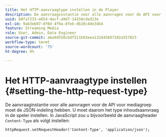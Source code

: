 ```yaml
---
title: Het HTTP-aanvraagtype instellen in de Player
description: De aanvraaginstantie voor alle aanvragen voor de API voor mediagroep moet de JSON-indeling hebben. Leer hoe u het type inhoudsaanvraag instelt in uw speler.
uuid: b8fa7233-e654-4acf-a9d7-14158cded13e
exl-id: 9ab3eb07-8f0d-4f9a-8feb-db20c4de3db4
feature: Streaming Media
role: User, Admin, Data Engineer
source-git-commit: a6a9d550cbdf511b93eea132445607102a557823
workflow-type: tm+mt
source-wordcount: '75'
ht-degree: 0%

---
```


# Het HTTP-aanvraagtype instellen {#setting-the-http-request-type}

De aanvraaginstantie voor alle aanvragen voor de API voor mediagroep moet de JSON-indeling hebben. U moet daarom het type inhoudsaanvraag in de speler instellen. In JavaScript zou u bijvoorbeeld de aanvraagheader `Content-Type` als volgt instellen:

```
httpRequest.setRequestHeader('Content-Type', 'application/json'); 
```
